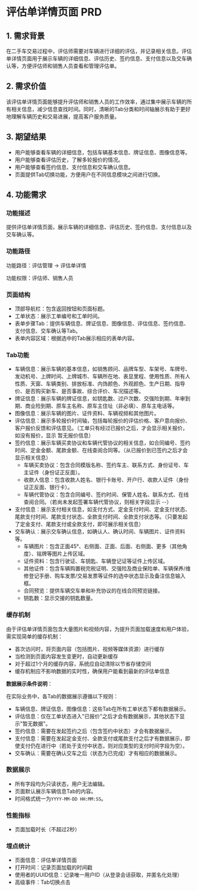 # 评估单详情页面 PRD

## 1. 需求背景

在二手车交易过程中，评估师需要对车辆进行详细的评估，并记录相关信息。评估单详情页面用于展示车辆的详细信息、评估历史、签约信息、支付信息以及交车确认等，方便评估师和销售人员查看和管理评估单。

## 2. 需求价值

该评估单详情页面能够提升评估师和销售人员的工作效率，通过集中展示车辆的所有相关信息，减少信息查找时间。同时，清晰的Tab分类和时间轴展示有助于更好地理解车辆历史和交易进展，提高客户服务质量。

## 3. 期望结果

- 用户能够查看车辆的详细信息，包括车辆基本信息、牌证信息、图像信息等。
- 用户能够查看评估历史，了解多轮报价的情况。
- 用户能够查看签约信息、支付信息和交车确认信息。
- 页面提供Tab切换功能，方便用户在不同信息模块之间进行切换。

## 4. 功能需求

### 功能描述

提供评估单详情页面，展示车辆的详细信息、评估历史、签约信息、支付信息以及交车确认等。

### 功能路径

功能路径：评估管理 -> 评估单详情

功能权限：评估师、销售人员

### 页面结构

- 顶部导航栏：包含返回按钮和页面标题。
- 工单状态：展示工单编号和工单时间。
- 表单步骤Tab：提供车辆信息、牌证信息、图像信息、评估信息、签约信息、支付信息、交车确认等Tab。
- 表单内容区域：根据选中的Tab展示相应的表单内容。

### Tab功能

- 车辆信息：展示车辆的基本信息，如销售顾问、品牌车型、车架号、车牌号、发动机号、上牌时间、上牌城市、车辆所在地、表显里程、使用性质、所有人性质、天窗、车辆类别、排放标准、内饰颜色、外观颜色、生产日期、指导价、是否购买新车、是否事故、综合评价、车况描述等。
- 牌证信息：展示车辆的牌证信息，如钥匙数、过户次数、交强险到期、年审到期、商业险到期、原车主名称、原车主住址（非必填）、原车主电话等。
- 图像信息：展示车辆的图片、证件资料、车辆视频和其他图片。
- 评估信息：展示多轮报价时间轴，包括每轮报价的评估价格、客户意向报价、客户报价反馈和评估意见。（工单只有经过已报价之后，才会显示相关报价，如没有报价，显示 暂无报价信息）
- 签约信息：展示车辆买卖协议和车辆代管协议的相关信息，如合同编号、签约时间、定金金额、尾款金额、在线查阅合同等。（从已报价到已签约之后才会显示相关信息）
  - 车辆买卖协议：包含合同模版名称、签约车主、联系方式、身份证号、车主证件（身份证正反面）。
  - 收款人信息：包含收款人姓名、银行卡账号、开户行、收款人证件（身份证正反面、银行卡）。
  - 车辆代管协议：包含合同编号、签约时间、保管人姓名、联系方式、在线查阅合同。（若尚未发起签署车辆代管协议，则相关字段显示 --）
- 支付信息：展示支付相关信息，如支付方式、定金支付时间、定金支付状态、尾款支付时间、尾款支付状态、全款支付时间、全款支付状态等。（只要发起了定金支付、尾款支付或全款支付，即可展示相关信息）
- 交车确认：展示交车确认信息，如确认人、确认时间、车辆图片、证件资料等。
  - 车辆图片：包含正面45°、右侧面、正面、后面、右侧面、更多（其他角度）、铭牌等图片上传区域。
  - 证件资料：包含行驶证、车钥匙、车辆登记证等证件上传区域。
  - 其他证件：包含车辆购置税完税证明、交强险及商业保险单、车辆保养/维修登记手册、购车发票/交易发票等证件的选中状态显示及备注信息输入框。
  - 合同预览：提供车辆交车单和补充协议的在线合同预览链接。
  - 钥匙数：显示交接的钥匙数量。

### 缓存机制

由于评估单详情页面包含大量图片和视频内容，为提升页面加载速度和用户体验，需实现简单的缓存机制：

- 首次访问时，将页面内容（包括图片、视频等媒体资源）进行缓存
- 当检测到页面内容发生变更时，自动更新缓存
- 对于超过1个月的缓存内容，系统应自动清除以节省存储空间
- 缓存机制应不影响数据的实时性，确保用户能看到最新的评估单信息

**数据展示条件说明**：

在实际业务中，各Tab的数据展示遵循以下规则：

- 车辆信息、牌证信息、图像信息：这些Tab在所有工单状态下都有数据展示。
- 评估信息：仅在工单状态进入"已报价"之后才会有数据展示，其他状态下显示"暂无数据"。
- 签约信息：需要在发起签约之后（包含签约中状态）才会有数据展示。
- 支付信息：需要在发起定金支付、全款支付或尾款支付之后才有数据展示，即使支付仍在进行中（若处于支付中状态，则对应类型的支付时间字段为空）。
- 交车确认：需要在确认交车之后（状态为已完成）才有相应的数据展示。

### 数据展示

- 所有字段均为只读状态，用户无法编辑。
- 页面默认展示车辆信息Tab的内容。
- 时间格式统一为`YYYY-MM-DD HH:MM:SS`。

### 性能指标

- 页面加载时长（不超过2秒）

### 埋点统计

- 页面信息：评估单详情页面
- 打开时间：记录页面加载的时间戳
- 使用者的UUID信息：记录唯一用户ID（从登录会话获取，并匿名化处理）
- 高级事件：Tab切换点击
